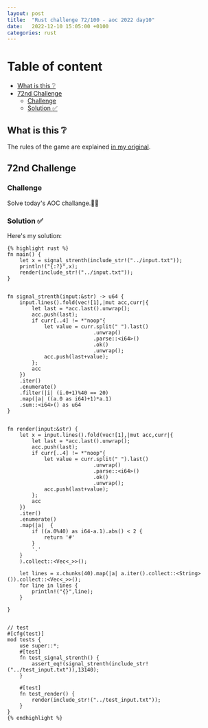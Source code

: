 ```yaml
---
layout: post
title:  "Rust challenge 72/100 - aoc 2022 day10"
date:   2022-12-10 15:05:00 +0100
categories: rust
---
```



#  Table of content
<!-- MarkdownTOC autolink="true" -->

- [What is this :grey_question:](#what-is-this-grey_question)
- [72nd Challenge](#72nd-challenge)
    - [Challenge](#challenge)
    - [Solution :white_check_mark:](#solution-white_check_mark)

<!-- /MarkdownTOC -->

## What is this :grey_question: 

The rules of the game are explained [in my original](https://maebli.github.io/rust/2021/10/18/100rust.html). 

## 72nd Challenge
### Challenge

Solve today's AOC challange.🎅🦀

### Solution :white_check_mark:

Here's my solution:

    {% highlight rust %}
    fn main() {
        let x = signal_strenth(include_str!("../input.txt"));
        println!("{:?}",x);
        render(include_str!("../input.txt"));
    }


    fn signal_strenth(input:&str) -> u64 {
        input.lines().fold(vec![1],|mut acc,curr|{
            let last = *acc.last().unwrap();
            acc.push(last);
            if curr[..4] != *"noop"{
                let value = curr.split(" ").last()
                                .unwrap()
                                .parse::<i64>()
                                .ok()
                                .unwrap();
                acc.push(last+value);
            };
            acc
        })
        .iter()
        .enumerate()
        .filter(|i| (i.0+1)%40 == 20)
        .map(|a| ((a.0 as i64)+1)*a.1)
        .sum::<i64>() as u64
    }


    fn render(input:&str) {
        let x = input.lines().fold(vec![1],|mut acc,curr|{
            let last = *acc.last().unwrap();
            acc.push(last);
            if curr[..4] != *"noop"{
                let value = curr.split(" ").last()
                                .unwrap()
                                .parse::<i64>()
                                .ok()
                                .unwrap();
                acc.push(last+value);
            };
            acc
        })
        .iter()
        .enumerate()
        .map(|a|  {
            if ((a.0%40) as i64-a.1).abs() < 2 {
                return '#'
            }
            '.'
        }
        ).collect::<Vec<_>>();

        let lines = x.chunks(40).map(|a| a.iter().collect::<String>()).collect::<Vec<_>>();
        for line in lines {
            println!("{}",line);
        }
        
    }


    // test
    #[cfg(test)]
    mod tests {
        use super::*;
        #[test]
        fn test_signal_strenth() {
            assert_eq!(signal_strenth(include_str!("../test_input.txt")),13140);
        }

        #[test]
        fn test_render() {
            render(include_str!("../test_input.txt"));
        }
    }
    {% endhighlight %}

